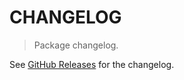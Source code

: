 # CHANGELOG

> Package changelog.

See [GitHub Releases](https://github.com/stdlib-js/stats-base-dists-beta-ctor/releases) for the changelog.
